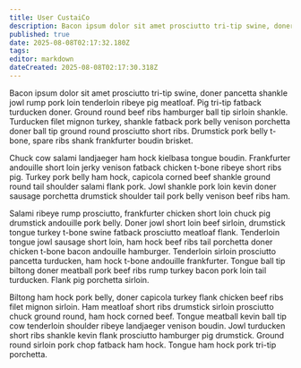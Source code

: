```yaml
---
title: User CustaiCo
description: Bacon ipsum dolor sit amet prosciutto tri-tip swine, doner pancetta shankle jowl rump pork loin tenderloin ribeye pig meatloaf.
published: true
date: 2025-08-08T02:17:32.180Z
tags: 
editor: markdown
dateCreated: 2025-08-08T02:17:30.318Z
---
```


Bacon ipsum dolor sit amet prosciutto tri-tip swine, doner pancetta shankle jowl rump pork loin tenderloin ribeye pig meatloaf. Pig tri-tip fatback turducken doner. Ground round beef ribs hamburger ball tip sirloin shankle. Turducken filet mignon turkey, shankle fatback pork belly venison porchetta doner ball tip ground round prosciutto short ribs. Drumstick pork belly t-bone, spare ribs shank frankfurter boudin brisket.

Chuck cow salami landjaeger ham hock kielbasa tongue boudin. Frankfurter andouille short loin jerky venison fatback chicken t-bone ribeye short ribs pig. Turkey pork belly ham hock, capicola corned beef shankle ground round tail shoulder salami flank pork. Jowl shankle pork loin kevin doner sausage porchetta drumstick shoulder tail pork belly venison beef ribs ham.

Salami ribeye rump prosciutto, frankfurter chicken short loin chuck pig drumstick andouille pork belly. Doner jowl short loin beef sirloin, drumstick tongue turkey t-bone swine fatback prosciutto meatloaf flank. Tenderloin tongue jowl sausage short loin, ham hock beef ribs tail porchetta doner chicken t-bone bacon andouille hamburger. Tenderloin sirloin prosciutto pancetta turducken, ham hock t-bone andouille frankfurter. Tongue ball tip biltong doner meatball pork beef ribs rump turkey bacon pork loin tail turducken. Flank pig porchetta sirloin.

Biltong ham hock pork belly, doner capicola turkey flank chicken beef ribs filet mignon sirloin. Ham meatloaf short ribs drumstick sirloin prosciutto chuck ground round, ham hock corned beef. Tongue meatball kevin ball tip cow tenderloin shoulder ribeye landjaeger venison boudin. Jowl turducken short ribs shankle kevin flank prosciutto hamburger pig drumstick. Ground round sirloin pork chop fatback ham hock. Tongue ham hock pork tri-tip porchetta.